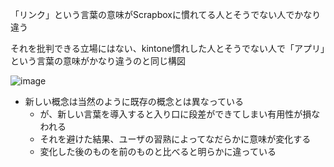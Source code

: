 
「リンク」という言葉の意味がScrapboxに慣れてる人とそうでない人でかなり違う

それを批判できる立場にはない、kintone慣れした人とそうでない人で「アプリ」という言葉の意味がかなり違うのと同じ構図

![image](https://gyazo.com/78f43a239dfa919451684d9fd4b5d7d8/thumb/1000)
- 新しい概念は当然のように既存の概念とは異なっている
    - が、新しい言葉を導入すると入り口に段差ができてしまい有用性が損なわれる
    - それを避けた結果、ユーザの習熟によってなだらかに意味が変化する
    - 変化した後のものを前のものと比べると明らかに違っている
